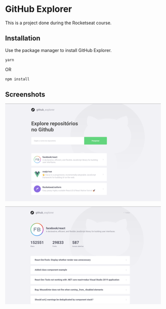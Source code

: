 # GitHub Explorer

This is a project done during the Rocketseat course.

## Installation

Use the package manager to install GitHub Explorer.

```bash
yarn
```

OR

```bash
npm install
```

## Screenshots

![](https://raw.githubusercontent.com/darlanthiago/github_explorer/master/src/assets/img/screenshot.png)


![](https://raw.githubusercontent.com/darlanthiago/github_explorer/master/src/assets/img/screenshot2.png)
